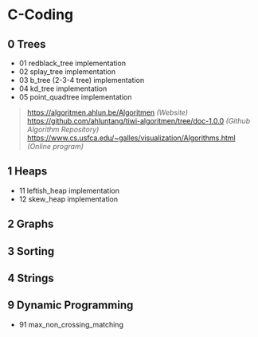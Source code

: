 # C-Coding

## 0 Trees

* 01 redblack_tree implementation
* 02 splay_tree implementation
* 03 b_tree (2-3-4 tree) implementation 
* 04 kd_tree implementation
* 05 point_quadtree implementation

> https://algoritmen.ahlun.be/Algoritmen *(Website)*  
> https://github.com/ahluntang/tiwi-algoritmen/tree/doc-1.0.0 *(Github Algorithm Repository)*  
> https://www.cs.usfca.edu/~galles/visualization/Algorithms.html *(Online program)*  

## 1 Heaps

* 11 leftish_heap implementation
* 12 skew_heap implementation

## 2 Graphs

## 3 Sorting

## 4 Strings

## 9 Dynamic Programming

* 91 max_non_crossing_matching
